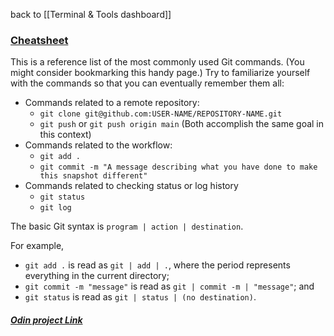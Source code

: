 back to [[Terminal & Tools dashboard]]
### [Cheatsheet](https://www.theodinproject.com/lessons/foundations-git-basics#cheatsheet)

This is a reference list of the most commonly used Git commands. (You might consider bookmarking this handy page.) Try to familiarize yourself with the commands so that you can eventually remember them all:

- Commands related to a remote repository:
    - `git clone git@github.com:USER-NAME/REPOSITORY-NAME.git`
    - `git push` or `git push origin main` (Both accomplish the same goal in this context)
- Commands related to the workflow:
    - `git add .`
    - `git commit -m "A message describing what you have done to make this snapshot different"`
- Commands related to checking status or log history
    - `git status`
    - `git log`

The basic Git syntax is `program | action | destination`.

For example,

- `git add .` is read as `git | add | .`, where the period represents everything in the current directory;
- `git commit -m "message"` is read as `git | commit -m | "message"`; and
- `git status` is read as `git | status | (no destination)`.

##### [Odin project Link](https://www.theodinproject.com/lessons/foundations-git-basics#git-best-practices)